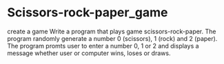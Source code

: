 # Scissors-rock-paper_game
create a game
Write a program that plays game scissors-rock-paper. The program randomly generate a number 0 (scissors), 1 (rock) and 2 (paper). The program promts user to enter a number 0, 1 or 2 and displays a message whether user or computer wins, loses or draws.
